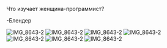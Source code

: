 Что изучает женщина-программист?

-Блендер

![IMG_8643-2](https://user-images.githubusercontent.com/83144402/197640867-54014c0f-d99c-4753-9893-3fa5b9a2db8a.gif)
![IMG_8643-2](https://user-images.githubusercontent.com/83144402/197640867-54014c0f-d99c-4753-9893-3fa5b9a2db8a.gif)
![IMG_8643-2](https://user-images.githubusercontent.com/83144402/197640867-54014c0f-d99c-4753-9893-3fa5b9a2db8a.gif)
![IMG_8643-2](https://user-images.githubusercontent.com/83144402/197640867-54014c0f-d99c-4753-9893-3fa5b9a2db8a.gif)
![IMG_8643-2](https://user-images.githubusercontent.com/83144402/197640867-54014c0f-d99c-4753-9893-3fa5b9a2db8a.gif)
![IMG_8643-2](https://user-images.githubusercontent.com/83144402/197640867-54014c0f-d99c-4753-9893-3fa5b9a2db8a.gif)
![IMG_8643-2](https://user-images.githubusercontent.com/83144402/197640867-54014c0f-d99c-4753-9893-3fa5b9a2db8a.gif)
